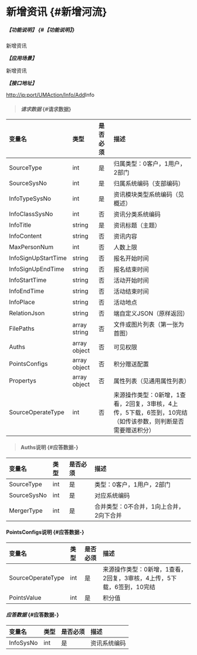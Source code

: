 # 新增资讯 {#新增河流}

##### _【功能说明】_ {#【功能说明】}

新增资讯

_**【应用场景】**_

新增资讯

_**【接口地址】**_

[http://ip:port/UMAction/Info/Add](http://ip:port/HMAction/River/AddRiver)Info

> #### _请求数据_ {#请求数据}

| 变量名 | 类型 | 是否必须 | 描述 |
| :--- | :--- | :--- | :--- |
| SourceType | int | 是 | 归属类型：0客户，1用户，2部门 |
| SourceSysNo | int | 是 | 归属系统编码（支部编码） |
| InfoTypeSysNo | int | 是 | 资讯模块类型系统编码（见概述） |
| InfoClassSysNo | int | 否 | 资讯分类系统编码 |
| InfoTitle | string | 是 | 资讯标题（主题） |
| InfoContent | string | 否 | 资讯内容 |
| MaxPersonNum | int | 否 | 人数上限 |
| InfoSignUpStartTime | string | 否 | 报名开始时间 |
| InfoSignUpEndTime | string | 否 | 报名结束时间 |
| InfoStartTime | string | 否 | 活动开始时间 |
| InfoEndTime | string | 否 | 活动结束时间 |
| InfoPlace | string | 否 | 活动地点 |
| RelationJson | string | 否 | 端自定义JSON（原样返回） |
| FilePaths | array string | 否 | 文件或图片列表（第一张为首图） |
| Auths | array object | 否 | 可见权限 |
| PointsConfigs | array object | 否 | 积分赠送配置 |
| Propertys | array object | 否 | 属性列表（见通用属性列表） |
| SourceOperateType | int | 否 | 来源操作类型：0新增，1查看，2回复，3审核，4上传，5下载，6签到，10完结（如传该参数，则判断是否需要赠送积分） |

> #### Auths说明 {#应答数据-}

| 变量名 | 类型 | 是否必须 | 描述 |
| :--- | :--- | :--- | :--- |
| SourceType | int | 是 | 类型：0客户，1用户，2部门 |
| SourceSysNo | int | 是 | 对应系统编码 |
| MergerType | int | 是 | 合并类型：0不合并，1向上合并，2向下合并 |

#### PointsConfigs说明 {#应答数据-}

| 变量名 | 类型 | 是否必须 | 描述 |
| :--- | :--- | :--- | :--- |
| SourceOperateType | int | 是 | 来源操作类型：0新增，1查看，2回复，3审核，4上传，5下载，6签到，10完结 |
| PointsValue | int | 是 | 积分值 |

#### _应答数据_ {#应答数据-}

| 变量名 | 类型 | 是否必须 | 描述 |
| :--- | :--- | :--- | :--- |
| InfoSysNo | int | 是 | 资讯系统编码 |



